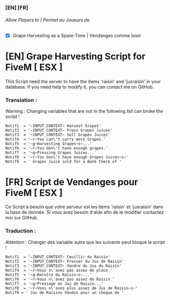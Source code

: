 
### [EN]  [FR] 

###### Allow Players to | Permet au Joueurs de 
- [x] Grape Harvesting as a Spare-Time | Vendanges comme loisir

# [EN] Grape Harvesting Script for FiveM [ ESX ]

This Script need the server to have the items 'raisin' and 'jusraisin' in your database.
If you need help to modify it, you can contact me on GitHub.

### Translation :
Warning : Changing variables that are not in the following list can broke the script !
```
Notif1  = '~INPUT_CONTEXT~ Harvest Grapes'
Notif2  = '~INPUT_CONTEXT~ Press Grapes Juices'
Notif3  = '~INPUT_CONTEXT~ Sell Grapes Juices'
Notif4  = '~r~You can\'t carry more Grapes.'
Notif5  = '~g~Harvesting Grapes~s~...'
Notif6  = '~r~You don\'t have enough grapes.'
Notif7  = '~g~Pressing Grapes Juices...'
Notif8  = '~r~You don\'t have enough Grapes Juices~s~'
Notif9  = ' Grapes Juice sold for a Bank Check of '
```

# [FR] Script de Vendanges pour FiveM [ ESX ]

Ce Script à besoin que votre serveur est les items 'raisin' et 'jusraisin' dans la base de donnée.
Si vous avez besoin d'aide afin de le modifier contactez moi sur GitHub.

### Traduction :
Attention : Changer des variable autre que les suivante peut bloqué le script !
```
Notif1  = '~INPUT_CONTEXT~ Ceuillir du Raisin'
Notif2  = '~INPUT_CONTEXT~ Presser du Jus de Raisin'
Notif3  = '~INPUT_CONTEXT~ Vendre du Jus de Raisin'
Notif4  = '~r~Vous n\'avez pas assez de place.'
Notif5  = '~g~Recolte du Raisin~s~...'
Notif6  = '~r~Vous n\'avez pas assez de Raisin.'
Notif7  = '~g~Pressage en Jus de Raisin...'
Notif8  = '~r~Vous n\'avez plus assez de Jus de Raisin~s~'
Notif9 = ' Jus de Raisins Vendus pour un cheque de '
```


